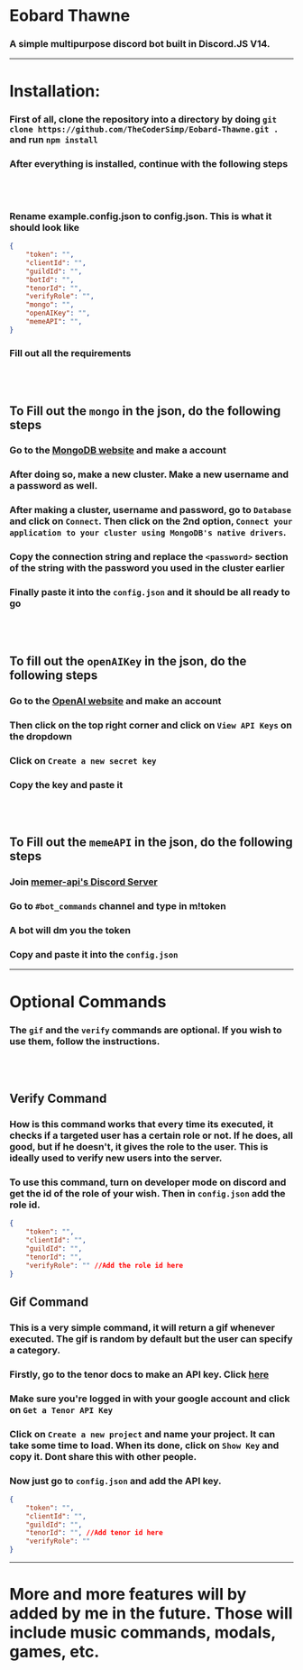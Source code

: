 # Eobard Thawne

### A simple multipurpose discord bot built in Discord.JS V14.




---
# Installation:
### First of all, clone the repository into a directory by doing `git clone https://github.com/TheCoderSimp/Eobard-Thawne.git .` and run `npm install`
### After everything is installed, continue with the following steps
<br> </br>
### Rename example.config.json to config.json. This is what it should look like
```json
{
    "token": "",
    "clientId": "",
    "guildId": "",
    "botId": "",
    "tenorId": "",    
    "verifyRole": "", 
    "mongo": "",
    "openAIKey": "",
    "memeAPI": "",
}
```
### Fill out all the requirements
<br> </br>
## To Fill out the `mongo` in the json, do the following steps

### Go to the [MongoDB website](https://www.mongodb.com/) and make a account
### After doing so, make a new cluster. Make a new username and a password as well.
### After making a cluster, username and password, go to `Database` and click on `Connect`. Then click on the 2nd option, `Connect your application to your cluster using MongoDB's native drivers`.
### Copy the connection string and replace the `<password>` section of the string with the password you used in the cluster earlier
### Finally paste it into the `config.json` and it should be all ready to go
<br> </br>
## To fill out the `openAIKey` in the json, do the following steps

### Go to the [OpenAI website](https://beta.openai.com/) and make an account
### Then click on the top right corner and click on `View API Keys` on the dropdown
### Click on `Create a new secret key`
### Copy the key and paste it 
<br> </br>
## To Fill out the `memeAPI` in the json, do the following steps

### Join [memer-api's Discord Server](https://discord.gg/tjTZEXtUdH)
### Go to `#bot_commands` channel and type in m!token
### A bot will dm you the token
### Copy and paste it into the `config.json`
---

# Optional Commands

### The `gif` and the `verify` commands are optional. If you wish to use them, follow the instructions.

<br> </br>

## Verify Command
### How is this command works that every time its executed, it checks if a targeted user has a certain role or not. If he does, all good, but if he doesn't, it gives the role to the user. This is ideally used to verify new users into the server.
### To use this command, turn on developer mode on discord and get the id of the role of your wish. Then in `config.json` add the role id.

```json
{
    "token": "",
    "clientId": "",
    "guildId": "",
    "tenorId": "",
    "verifyRole": "" //Add the role id here
}
```

## Gif Command
### This is a very simple command, it will return a gif whenever executed. The gif is random by default but the user can specify a category.
### Firstly, go to the tenor docs to make an API key. Click [here](https://developers.google.com/tenor/guides/quickstart#setup)
### Make sure you're logged in with your google account and click on `Get a Tenor API Key`
### Click on `Create a new project` and name your project. It can take some time to load. When its done, click on `Show Key` and copy it. Dont share this with other people.
### Now just go to `config.json` and add the API key.
```json
{
    "token": "",
    "clientId": "",
    "guildId": "",
    "tenorId": "", //Add tenor id here
    "verifyRole": "" 
}
```

---

# More and more features will by added by me in the future. Those will include music commands, modals, games, etc.